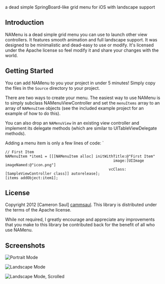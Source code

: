 a dead simple SpringBoard-like grid menu for iOS with landscape support

Introduction
------------
NAMenu is a dead simple grid menu you can use to launch other view controllers. It features smooth animation
and full landscape support. It was designed to be minimalistic and dead-easy to use or modify.
It's licensed under the Apache license so feel modify it and share your changes with the world.

Getting Started
---------------
You can add NAMenu to you your project in under 5 minutes!
Simply copy the files in the `Source` directory to your project.

There are two ways to create your menu. The easiest way to use NAMenu is to simply subclass NAMenuViewController and set the `menuItems` array to 
an array of `NAMenuItem` objects (see the included example project for an example of how to do this). 

You can also drop an `NAMenuView` in an existing view controller and implement its delegate methods (which are
similar to UITableViewDelegate methods). 

Adding a menu item is only a few lines of code:
`

	// First Item
	NAMenuItem *item1 = [[[NAMenuItem alloc] initWithTitle:@"First Item"
													 image:[UIImage imageNamed:@"icon.png"]
												   vcClass:[SampleViewController class]] autorelease];
	[items addObject:item1]; 

License
-------
Copyright 2012 [Cameron Saul] [cammsaul].
This library is distributed under the terms of the Apache license.

While not required, I greatly encourage and appreciate any improvements that you make
to this library be contributed back for the benefit of all who use NAMenu.

[cammsaul]: http://camsaul.com

Screenshots
-----------
![Portrait Mode](http://www.blenderheadstudios.com/wp-content/uploads/2012/02/screeshot1.png)

![Landscape Mode](http://www.blenderheadstudios.com/wp-content/uploads/2012/02/screenshot2.png)

![Landscape Mode, Scrolled](http://www.blenderheadstudios.com/wp-content/uploads/2012/02/screenshot3.png)